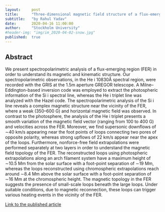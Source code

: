 ```yaml
---
layout:     post
title:      "Three-dimensional magnetic field structure of a flux-emerging region in the solar atmosphere"
subtitle:   "by Rahul Yadav"
date:       2020-04-16 11:00:00
author:     "Stockholm University"
#header-img: "img/im_2020-04-02-snow.jpg"
published:  true
---
```


## Abstract
We present spectropolarimetric analysis of a flux-emerging region (FER) in order to understand its magnetic and kinematic structure. Our spectropolarimetric observations, in the He i 10830Å spectral region, were recorded with the GRIS at the 1.5m aperture GREGOR telescope. A Milne–Eddington-based inversion code was employed to extract the photospheric information of the Si i spectral line, whereas the He i triplet line was analyzed with the Hazel code. The spectropolarimetric analysis of the Si i line reveals a complex magnetic structure near the vicinity of the FER, where a weak (350–600 G) and horizontal magnetic field was observed. In contrast to the photosphere, the analysis of the He i triplet presents a smooth variation of the magnetic field vector (ranging from 100 to 400 G) and velocities across the FER. Moreover, we find supersonic downflows of ∼40 km/s appearing near the foot points of loops connecting two pores of opposite polarity, whereas strong upflows of 22 km/s appear near the apex of the loops. Furthermore, nonforce-free field extrapolations were performed separately at two layers in order to understand the magnetic field topology of the FER. The reconstructed loops using photospheric extrapolations along an arch filament system have a maximum height of ∼10.5 Mm from the solar surface with a foot-point separation of ∼19 Mm, whereas the loops reconstructed using chromospheric extrapolations reach around ∼8.4 Mm above the solar surface with a foot-point separation of ∼16 Mm at the chromospheric height. The magnetic topology in the FER suggests the presence of small-scale loops beneath the large loops. Under suitable conditions, due to magnetic reconnection, these loops can trigger various heating events in the vicinity of the FER.

<a href="https://www.aanda.org/articles/aa/abs/2019/12/aa36790-19/aa36790-19.html">Link to the published article</a>
